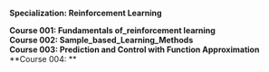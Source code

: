 **Specialization: Reinforcement Learning**  

**Course 001: Fundamentals of_reinforcement learning**  
**Course 002: Sample_based_Learning_Methods**  
**Course 003: Prediction and Control with Function Approximation**  
**Course 004: **  
